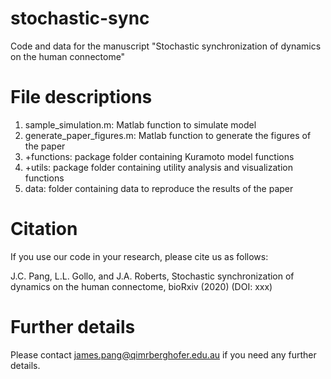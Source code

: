# stochastic-sync
Code and data for the manuscript "Stochastic synchronization of dynamics on the human connectome"

# File descriptions

1. sample_simulation.m: Matlab function to simulate model
2. generate_paper_figures.m: Matlab function to generate the figures of the paper
3. +functions: package folder containing Kuramoto model functions
4. +utils: package folder containing utility analysis and visualization functions
5. data: folder containing data to reproduce the results of the paper

# Citation

If you use our code in your research, please cite us as follows:

J.C. Pang, L.L. Gollo, and J.A. Roberts, Stochastic synchronization of dynamics on the human connectome, bioRxiv (2020) (DOI: xxx)

# Further details

Please contact james.pang@qimrberghofer.edu.au if you need any further details.

